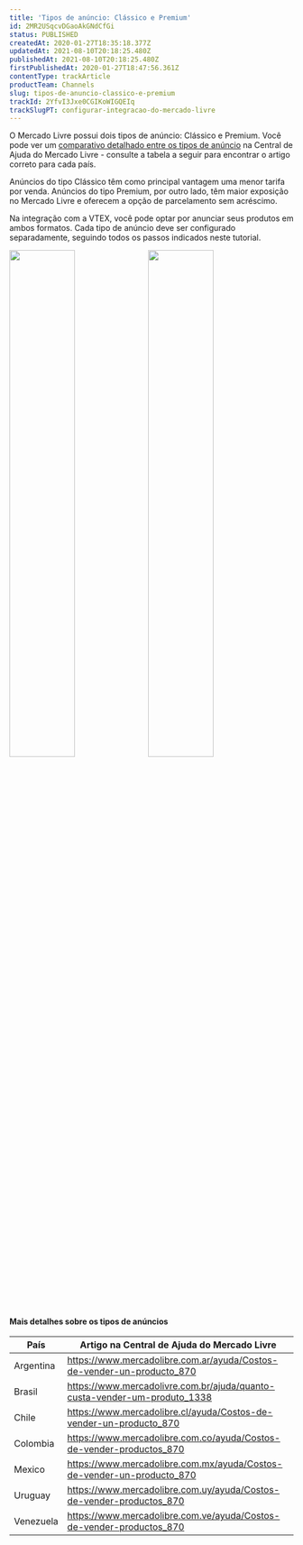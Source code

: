 ```yaml
---
title: 'Tipos de anúncio: Clássico e Premium'
id: 2MR2USqcvDGaoAkGNdCfGi
status: PUBLISHED
createdAt: 2020-01-27T18:35:18.377Z
updatedAt: 2021-08-10T20:18:25.480Z
publishedAt: 2021-08-10T20:18:25.480Z
firstPublishedAt: 2020-01-27T18:47:56.361Z
contentType: trackArticle
productTeam: Channels
slug: tipos-de-anuncio-classico-e-premium
trackId: 2YfvI3Jxe0CGIKoWIGQEIq
trackSlugPT: configurar-integracao-do-mercado-livre
---
```


O Mercado Livre possui dois tipos de anúncio: Clássico e Premium. Você pode ver um [comparativo detalhado entre os tipos de anúncio](https://www.mercadolivre.com.br/ajuda/quanto-custa-vender-um-produto_1338) na Central de Ajuda do Mercado Livre - consulte a tabela a seguir para encontrar o artigo correto para cada país.

Anúncios do tipo Clássico têm como principal vantagem uma menor tarifa por venda. Anúncios do tipo Premium, por outro lado, têm maior exposição no Mercado Livre e oferecem a opção de parcelamento sem acréscimo.

Na integração com a VTEX, você pode optar por anunciar seus produtos em ambos formatos. Cada tipo de anúncio deve ser configurado separadamente, seguindo todos os passos indicados neste tutorial.

<img style="width:48%;" src="https://images.ctfassets.net/alneenqid6w5/65sXxgN6qA2i0faa1i3UqZ/db79bd4140d93a987ff0a9fa6e013aa6/mercadolivre-classic-pt.png"/>
<span style="width:4%;"/>
<img style="width:48%;" src="https://images.ctfassets.net/alneenqid6w5/2m56Xo8kVHJD8gQZZHTAKt/7cbfdb8a46cec1d825381c592783f053/mercadolivre-premium-pt.png"/>

#### Mais detalhes sobre os tipos de anúncios

| País       | Artigo na Central de Ajuda do Mercado Livre |
| ---------- | ---------- |
| Argentina | https://www.mercadolibre.com.ar/ayuda/Costos-de-vender-un-producto_870 |
| Brasil | https://www.mercadolivre.com.br/ajuda/quanto-custa-vender-um-produto_1338 |
| Chile | https://www.mercadolibre.cl/ayuda/Costos-de-vender-un-producto_870 |
| Colombia | https://www.mercadolibre.com.co/ayuda/Costos-de-vender-productos_870 
| Mexico | https://www.mercadolibre.com.mx/ayuda/Costos-de-vender-un-producto_870 
| Uruguay | https://www.mercadolibre.com.uy/ayuda/Costos-de-vender-productos_870 
| Venezuela | https://www.mercadolibre.com.ve/ayuda/Costos-de-vender-productos_870 |
